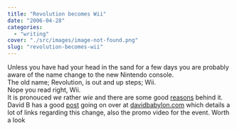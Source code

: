 ```yaml
---
title: "Revolution becomes Wii"
date: "2006-04-28"
categories: 
  - "writing"
cover: "./src/images/image-not-found.png"
slug: "revolution-becomes-wii"
---
```


Unless you have had your head in the sand for a few days you are probably aware of the name change to the new Nintendo console.  
The old name; Revolution, is out and up steps; Wii.  
Nope you read right, Wii.  
It is pronouced _we_ rather _wie_ and there are some good [reasons](http://revolution.nintendo.com/) behind it.  
David B has a good [post](http://davidbabylon.com/2006/04/27/nintendo-wii/) going on over at [davidbabylon.com](http://davidbabylon.com/) which details a lot of links regarding this change, also the promo video for the event. Worth a look
